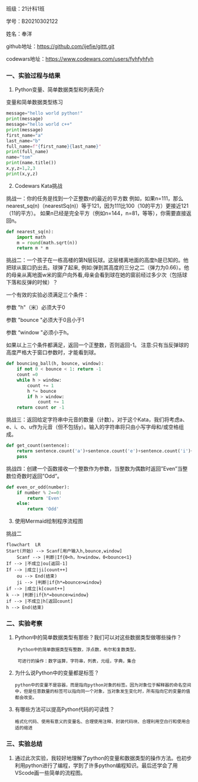 班级：21计科1班

学号：B20210302122

姓名：奉洋

github地址：https://github.com/ijefie/gittt.git

codewars地址：https://www.codewars.com/users/fyhfyhfyh


### 一、实验过程与结果
1. Python变量、简单数据类型和列表简介

变量和简单数据类型练习
```python
message="hello world python!"
print(message)
message="hello world c++"
print(message)
first_name="a"
last_name="b"
full_name=f"{first_name}{last_name}"
print(full_name)
name="tom"
print(name.title())
x,y,z=1,2,3
print(x,y,z)
```
2. Codewars Kata挑战
   
挑战一：你的任务是找到一个正整数n的最近的平方数 例如，如果n=111，那么nearest_sq(n)（nearestSq(n)）等于121，因为111比100（10的平方）更接近121（11的平方）。 如果n已经是完全平方（例如n=144，n=81，等等），你需要直接返回n。
```python
def nearest_sq(n):
    import math
    m = round(math.sqrt(n))
    return m * m
```

挑战二：一个孩子在一栋高楼的第N层玩球。这层楼离地面的高度h是已知的。他把球从窗口扔出去。球弹了起来, 例如:弹到其高度的三分之二（弹力为0.66）。他的母亲从离地面w米的窗户向外看,母亲会看到球在她的窗前经过多少次（包括球下落和反弹的时候）？

一个有效的实验必须满足三个条件：

参数 "h"（米）必须大于0

参数 "bounce "必须大于0且小于1

参数 “window "必须小于h。

如果以上三个条件都满足，返回一个正整数，否则返回-1。 注意:只有当反弹球的高度严格大于窗口参数时，才能看到球。
```python
def bouncing_ball(h, bounce, window):
    if not 0 < bounce < 1: return -1
    count =0
    while h > window:
        count += 1
        h *= bounce
        if h > window: 
            count += 1
    return count or -1
```

挑战三：返回给定字符串中元音的数量（计数）。对于这个Kata，我们将考虑a、e、i、o、u作为元音（但不包括y）。输入的字符串将只由小写字母和/或空格组成。
```python
def get_count(sentence):
    return sentence.count('a')+sentence.count('e')+sentence.count('i')+sentence.count('o')+sentence.count('u')
    pass
```

挑战四：创建一个函数接收一个整数作为参数，当整数为偶数时返回”Even”当整数位奇数时返回”Odd”。
```python
def even_or_odd(number):
    if number % 2==0:
        return 'Even'
    else:
        return 'Odd'
```

3. 使用Mermaid绘制程序流程图

挑战二
```mermaid
flowchart  LR
Start(开始) --> Scanf[用户输入h,bounce,window]
    Scanf --> |判断|If{0<h，h>window，0<bounce<1}
If --> |不成立|ou[返回-1]
If --> |成立|ji[count++]
    ou --> End(结束)
    ji --> |判断|if{h*=bounce>window}
if --> |成立|k[count++]
k --> |判断|if{h*=bounce>window}
if --> |不成立|h[返回count]
h --> End(结束)

```

### 二、实验考察
1. Python中的简单数据类型有那些？我们可以对这些数据类型做哪些操作？

        Python中的简单数据类型有整数，浮点数，布尔和复数类型。

        可进行的操作：数字运算，字符串，列表，元组，字典，集合
2. 为什么说Python中的变量都是标签？

       python中的变量不是容器，而是指向python对象的标签。因为对象位于解释器的命名空间中，但是任意数量的标签可以指向同一个对象，当对象发生变化时，所有指向它的变量的值都会改变。

3. 有哪些方法可以提高Python代码的可读性？

       格式化代码、使用有意义的变量名、合理使用注释、封装代码块、合理利用空白行和使用合适的缩进

### 三、实验总结
1. 通过此次实验，我较好地理解了python的变量和数据类型的操作方法。也初步利用python进行了编程，学到了许多python编程知识。最后还学会了用VScode画一些简单的流程图。
